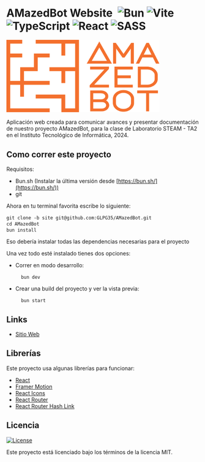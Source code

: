 # AMazedBot Website &nbsp;![Bun](https://img.shields.io/badge/Bun-%23000000.svg?style=for-the-badge&logo=bun&logoColor=white) ![Vite](https://img.shields.io/badge/vite-%23646CFF.svg?style=for-the-badge&logo=vite&logoColor=white) ![TypeScript](https://img.shields.io/badge/typescript-%23007ACC.svg?style=for-the-badge&logo=typescript&logoColor=white) ![React](https://img.shields.io/badge/react-%2320232a.svg?style=for-the-badge&logo=react&logoColor=%2361DAFB) ![SASS](https://img.shields.io/badge/SASS-hotpink.svg?style=for-the-badge&logo=SASS&logoColor=white)

<img src="./public/amazedbot_logo.svg"
width="400px" height="auto" /> 

Aplicación web creada para comunicar avances y presentar documentación de nuestro proyecto AMazedBot, para la clase de Laboratorio STEAM - TA2 en el Instituto Tecnológico de Informática, 2024.

## Como correr este proyecto

Requisitos:

- Bun.sh (Instalar la última versión desde [https://bun.sh/](https://bun.sh/))
- git

Ahora en tu terminal favorita escribe lo siguiente:

	git clone -b site git@github.com:GLPG35/AMazedBot.git
	cd AMazedBot
	bun install

Eso debería instalar todas las dependencias necesarias para el proyecto

Una vez todo esté instalado tienes dos opciones:

- Correr en modo desarrollo:
		
		bun dev

- Crear una build del proyecto y ver la vista previa:

		bun start

## Links

- [Sitio Web](https://amazedbot.vercel.app/)

## Librerías

Este proyecto usa algunas librerías para funcionar:

- [React](https://github.com/facebook/react)
- [Framer Motion](https://github.com/framer/motion)
- [React Icons](https://github.com/react-icons/react-icons)
- [React Router](https://github.com/remix-run/react-router)
- [React Router Hash Link](https://github.com/rafgraph/react-router-hash-link)

## Licencia
[![License](https://img.shields.io/github/license/Ileriayo/markdown-badges?style=for-the-badge)](./LICENSE)

Este proyecto está licenciado bajo los términos de la licencia MIT.
